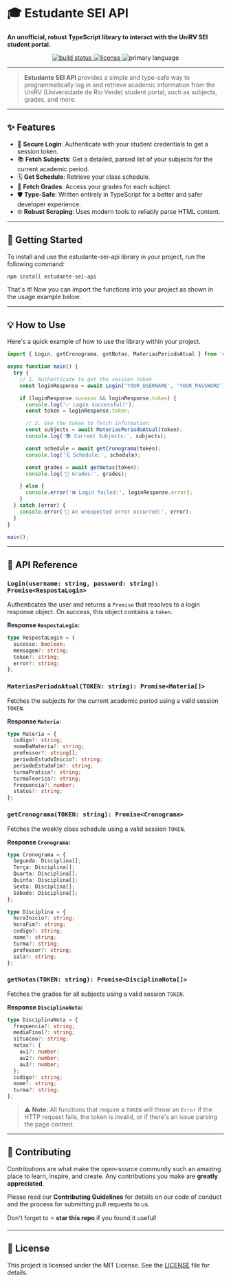 # 🎓 Estudante SEI API

**An unofficial, robust TypeScript library to interact with the UniRV SEI student portal.**

<p align="center">
  <a href="https://github.com/AlvaroHoux/estudante-sei-api/actions/workflows/ci.yml">
    <img src="https://img.shields.io/github/actions/workflow/status/AlvaroHoux/estudante-sei-api/ci.yml?style=for-the-badge&logo=github&label=Build" alt="build status" />
  </a>
  <a href="https://github.com/AlvaroHoux/estudante-sei-api/blob/main/LICENSE">
    <img src="https://img.shields.io/github/license/AlvaroHoux/estudante-sei-api?style=for-the-badge" alt="license" />
  </a>
  <img src="https://img.shields.io/github/languages/top/AlvaroHoux/estudante-sei-api?style=for-the-badge&logo=typescript" alt="primary language" />
</p>

-----

> **Estudante SEI API** provides a simple and type-safe way to programmatically log in and retrieve academic information from the UniRV (Universidade de Rio Verde) student portal, such as subjects, grades, and more.

-----

## ✨ Features

  - 🔐 **Secure Login**: Authenticate with your student credentials to get a session token.
  - 📚 **Fetch Subjects**: Get a detailed, parsed list of your subjects for the current academic period.
  - 🗓️ **Get Schedule**: Retrieve your class schedule.
  - 💯 **Fetch Grades**: Access your grades for each subject.
  - 🛡️ **Type-Safe**: Written entirely in TypeScript for a better and safer developer experience.
  - 🌐 **Robust Scraping**: Uses modern tools to reliably parse HTML content.

-----

## 🚀 Getting Started

To install and use the estudante-sei-api library in your project, run the following command:

```sh
npm install estudante-sei-api
```

That's it! Now you can import the functions into your project as shown in the usage example below.

-----

## 💡 How to Use

Here's a quick example of how to use the library within your project.

```typescript
import { Login, getCronograma, getNotas, MateriasPeriodoAtual } from 'estudante-sei-api';

async function main() {
  try {
    // 1. Authenticate to get the session token
    const loginResponse = await Login('YOUR_USERNAME', 'YOUR_PASSWORD');

    if (loginResponse.sucesso && loginResponse.token) {
      console.log('✅ Login successful!');
      const token = loginResponse.token;

      // 2. Use the token to fetch information
      const subjects = await MateriasPeriodoAtual(token);
      console.log('📚 Current Subjects:', subjects);

      const schedule = await getCronograma(token);
      console.log('🗓️ Schedule:', schedule);

      const grades = await getNotas(token);
      console.log('💯 Grades:', grades);

    } else {
      console.error('❌ Login failed:', loginResponse.error);
    }
  } catch (error) {
    console.error('🚨 An unexpected error occurred:', error);
  }
}

main();
```

-----

## 📖 API Reference

### `Login(username: string, password: string): Promise<RespostaLogin>`

Authenticates the user and returns a `Promise` that resolves to a login response object. On success, this object contains a `token`.

**Response `RespostaLogin`:**

```typescript
type RespostaLogin = {
  sucesso: boolean;
  mensagem?: string;
  token?: string;
  error?: string;
};
```

### `MateriasPeriodoAtual(TOKEN: string): Promise<Materia[]>`

Fetches the subjects for the current academic period using a valid session `TOKEN`.

**Response `Materia`:**

```typescript
type Materia = {
  codigo?: string;
  nomeDaMateria?: string;
  professor?: string[];
  periodoEstudoInicio?: string;
  periodoEstudoFim?: string;
  turmaPratica?: string;
  turmaTeorica?: string;
  frequencia?: number;
  status?: string;
};
```

### `getCronograma(TOKEN: string): Promise<Cronograma>`

Fetches the weekly class schedule using a valid session `TOKEN`.

**Response `Cronograma`:**

```typescript
type Cronograma = {
  Segunda: Disciplina[];
  Terça: Disciplina[];
  Quarta: Disciplina[];
  Quinta: Disciplina[];
  Sexta: Disciplina[];
  Sábado: Disciplina[];
};

type Disciplina = {
  horaInicio?: string;
  horaFim?: string;
  codigo?: string;
  nome?: string;
  turma?: string;
  professor?: string;
  sala?: string;
};
```

### `getNotas(TOKEN: string): Promise<DisciplinaNota[]>`

Fetches the grades for all subjects using a valid session `TOKEN`.

**Response `DisciplinaNota`:**

```typescript
type DisciplinaNota = {
  frequencia?: string;
  mediaFinal?: string;
  situacao?: string;
  notas?: {
    av1?: number;
    av2?: number;
    av3?: number;
  };
  codigo?: string;
  nome?: string;
  turma?: string;
};
```

> ⚠️ **Note:** All functions that require a `TOKEN` will throw an `Error` if the HTTP request fails, the token is invalid, or if there's an issue parsing the page content.

-----

## 🤝 Contributing

Contributions are what make the open-source community such an amazing place to learn, inspire, and create. Any contributions you make are **greatly appreciated**.

Please read our **Contributing Guidelines** for details on our code of conduct and the process for submitting pull requests to us.

Don't forget to ⭐ **star this repo** if you found it useful\!

-----

## 📄 License

This project is licensed under the MIT License. See the [LICENSE](https://github.com/AlvaroHoux/estudante-sei-api/blob/main/LICENSE) file for details.